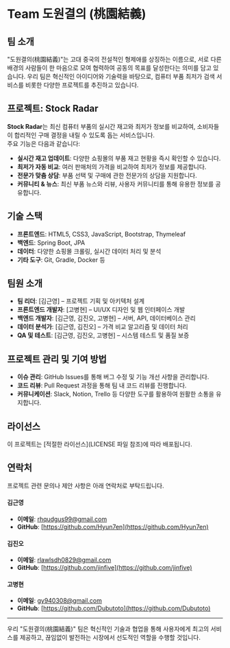 # Team 도원결의 (桃園結義) 

## 팀 소개

"도원결의(桃園結義)"는 고대 중국의 전설적인 형제애를 상징하는 이름으로, 서로 다른 배경의 사람들이 한 마음으로 모여 협력하여 공동의 목표를 달성한다는 의미를 담고 있습니다. 우리 팀은 혁신적인 아이디어와 기술력을 바탕으로, 컴퓨터 부품 최저가 검색 서비스를 비롯한 다양한 프로젝트를 추진하고 있습니다.

## 프로젝트: Stock Radar

**Stock Radar**는 최신 컴퓨터 부품의 실시간 재고와 최저가 정보를 비교하여, 소비자들이 합리적인 구매 결정을 내릴 수 있도록 돕는 서비스입니다.  
주요 기능은 다음과 같습니다:

- **실시간 재고 업데이트**: 다양한 쇼핑몰의 부품 재고 현황을 즉시 확인할 수 있습니다.
- **최저가 자동 비교**: 여러 판매처의 가격을 비교하여 최저가 정보를 제공합니다.
- **전문가 맞춤 상담**: 부품 선택 및 구매에 관한 전문가의 상담을 지원합니다.
- **커뮤니티 & 뉴스**: 최신 부품 뉴스와 리뷰, 사용자 커뮤니티를 통해 유용한 정보를 공유합니다.

## 기술 스택

- **프론트엔드**: HTML5, CSS3, JavaScript, Bootstrap, Thymeleaf
- **백엔드**: Spring Boot, JPA
- **데이터**: 다양한 쇼핑몰 크롤링, 실시간 데이터 처리 및 분석
- **기타 도구**: Git, Gradle, Docker 등

## 팀원 소개

- **팀 리더**: [김근영] – 프로젝트 기획 및 아키텍처 설계
- **프론트엔드 개발자**: [고병현] – UI/UX 디자인 및 웹 인터페이스 개발
- **백엔드 개발자**: [김근영, 김진오, 고병현] – 서버, API, 데이터베이스 관리
- **데이터 분석가**: [김근영, 김진오] – 가격 비교 알고리즘 및 데이터 처리
- **QA 및 테스트**: [김근영, 김진오, 고병현] – 시스템 테스트 및 품질 보증

## 프로젝트 관리 및 기여 방법

- **이슈 관리**: GitHub Issues를 통해 버그 수정 및 기능 개선 사항을 관리합니다.
- **코드 리뷰**: Pull Request 과정을 통해 팀 내 코드 리뷰를 진행합니다.
- **커뮤니케이션**: Slack, Notion, Trello 등 다양한 도구를 활용하여 원활한 소통을 유지합니다.

## 라이선스

이 프로젝트는 [적절한 라이선스](LICENSE 파일 참조)에 따라 배포됩니다.

## 연락처

프로젝트 관련 문의나 제안 사항은 아래 연락처로 부탁드립니다.

#### 김근영
- **이메일**: [rhqudgus99@gmail.com](mailto:rhqudgus99@gmail.com)
- **GitHub**: [https://github.com/Hyun7en](https://github.com/Hyun7en)

#### 김진오
- **이메일**: [rlawlsdh0829@gmail.com](mailto:rlawlsdh08299@gmail.com)
- **GitHub**: [https://github.com/jinfive](https://github.com/jinfive)

#### 고병현
- **이메일**: [gy940308@gmail.com](mailto:gy940308@gmail.com)
- **GitHub**: [https://github.com/Dubutoto](https://github.com/Dubutoto)

---

우리 "도원결의(桃園結義)" 팀은 혁신적인 기술과 협업을 통해 사용자에게 최고의 서비스를 제공하고, 끊임없이 발전하는 시장에서 선도적인 역할을 수행할 것입니다.
